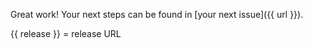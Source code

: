 Great work! Your next steps can be found in [your next issue]({{ url }}).

{{ release }} = release URL
